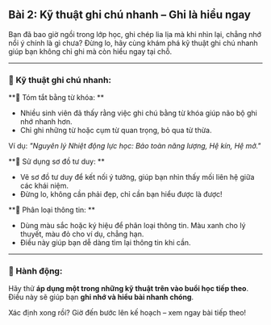 ## Bài 2: Kỹ thuật ghi chú nhanh – Ghi là hiểu ngay  

Bạn đã bao giờ ngồi trong lớp học, ghi chép lia lịa mà khi nhìn lại, chẳng nhớ nổi ý chính là gì chưa? Đừng lo, hãy cùng khám phá kỹ thuật ghi chú nhanh giúp bạn không chỉ ghi mà còn hiểu ngay tại chỗ.  

---

### 📌 Kỹ thuật ghi chú nhanh:  

**🔹 Tóm tắt bằng từ khóa:  **  
- Nhiều sinh viên đã thấy rằng việc ghi chú bằng từ khóa giúp não bộ ghi nhớ nhanh hơn.  
- Chỉ ghi những từ hoặc cụm từ quan trọng, bỏ qua từ thừa.  

Ví dụ: *"Nguyên lý Nhiệt động lực học: Bảo toàn năng lượng, Hệ kín, Hệ mở."*  

**🔹 Sử dụng sơ đồ tư duy:  **  
- Vẽ sơ đồ tư duy để kết nối ý tưởng, giúp bạn nhìn thấy mối liên hệ giữa các khái niệm.  
- Đừng lo, không cần phải đẹp, chỉ cần bạn hiểu được là được!  

**🔹 Phân loại thông tin:  **  
- Dùng màu sắc hoặc ký hiệu để phân loại thông tin. Màu xanh cho lý thuyết, màu đỏ cho ví dụ, chẳng hạn.  
- Điều này giúp bạn dễ dàng tìm lại thông tin khi cần.  

---

### 🚀 Hành động:  

Hãy thử **áp dụng một trong những kỹ thuật trên vào buổi học tiếp theo**.  
Điều này sẽ giúp bạn **ghi nhớ và hiểu bài nhanh chóng**.  

Xác định xong rồi? Giờ đến bước lên kế hoạch – xem ngay bài tiếp theo!  
